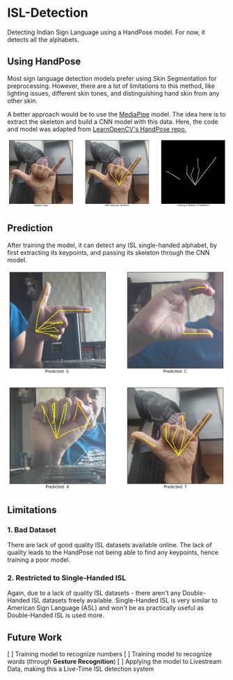 # ISL-Detection
Detecting Indian Sign Language using a HandPose model. For now, it detects all the alphabets.

## Using HandPose
Most sign language detection models prefer using Skin Segmentation for preprocessing. However, there are a lot of limitations to this method, like lighting issues, different skin tones, and distinguishing hand skin from any other skin.

A better approach would be to use the <a href = "https://ai.googleblog.com/2019/08/on-device-real-time-hand-tracking-with.html"> MediaPipe</a> model. The idea here is to extract the skeleton and build a CNN model with this data. Here, the code and model was adapted from <a href = "https://github.com/spmallick/learnopencv/tree/master/HandPose"> LearnOpenCV's HandPose repo.</a>

![HandPose](handpose.png)

## Prediction
After training the model, it can detect any ISL single-handed alphabet, by first extracting its keypoints, and passing its skeleton through the CNN model. 

![Prediction](predicted.png)

## Limitations

### 1. Bad Dataset
There are lack of good quality ISL datasets available online. The lack of quality leads to the HandPose not being able to find any keypoints, hence training a poor model.

### 2. Restricted to Single-Handed ISL
Again, due to a lack of quality ISL datasets - there aren't any Double-Handed ISL datasets freely available. Single-Handed ISL is very similar to American Sign Language (ASL) and won't be as practically useful as Double-Handed ISL is used more.

## Future Work
[ ] Training model to recognize numbers
[ ] Training model to recognize words (through <b>Gesture Recognition</b>)
[ ] Applying the model to Livestream Data, making this a Live-Time ISL detection system
